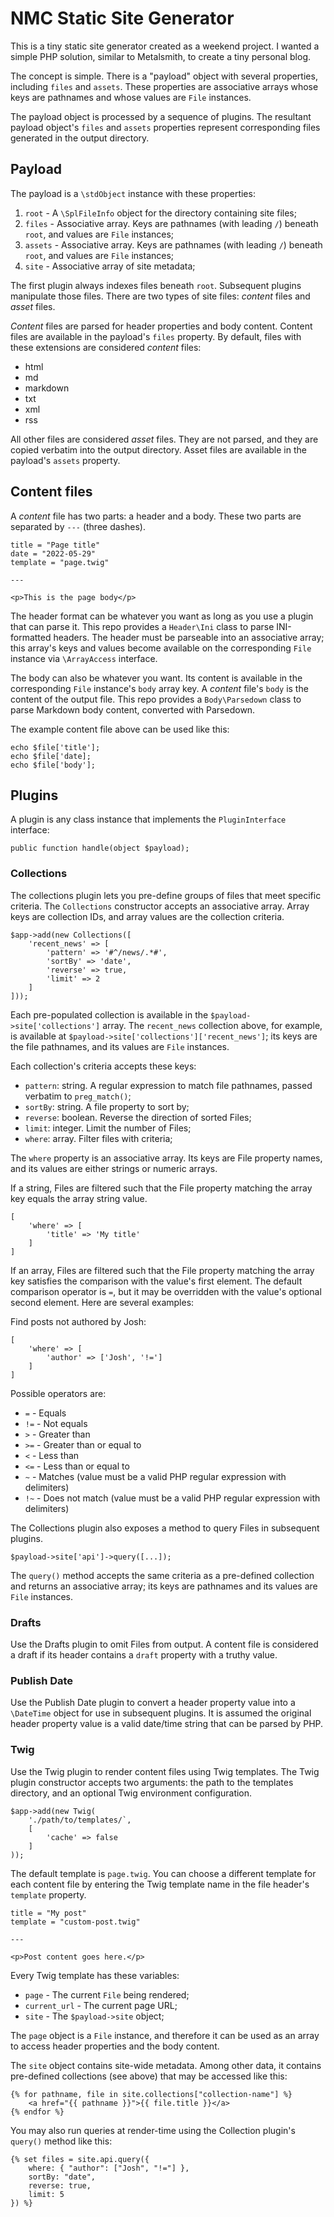# NMC Static Site Generator

This is a tiny static site generator created as a weekend project. I wanted a simple
PHP solution, similar to Metalsmith, to create a tiny personal blog.

The concept is simple. There is a "payload" object with several properties, including
`files` and `assets`. These properties are associative arrays whose keys are pathnames 
and whose values are `File` instances.

The payload object is processed by a sequence of plugins. The resultant payload
object's `files` and `assets` properties represent corresponding files generated 
in the output directory.

## Payload

The payload is a `\stdObject` instance with these properties:

1. `root` - A `\SplFileInfo` object for the directory containing site files;
2. `files` - Associative array. Keys are pathnames (with leading `/`) beneath `root`, and values are `File` instances;
3. `assets` - Associative array. Keys are pathnames (with leading `/`) beneath `root`, and values are `File` instances;
4. `site` - Associative array of site metadata;

The first plugin always indexes files beneath `root`. Subsequent plugins manipulate those files.
There are two types of site files: _content_ files and _asset_ files.

_Content_ files are parsed for header properties and body content. Content files are 
available in the payload's `files` property. By default, files with these extensions 
are considered _content_ files:

* html
* md
* markdown
* txt
* xml
* rss

All other files are considered _asset_ files. They are not parsed, and they are copied 
verbatim into the output directory. Asset files are available in the payload's `assets` property.

## Content files

A _content_ file has two parts: a header and a body. These two parts are separated by `---` (three dashes).

```
title = "Page title"
date = "2022-05-29"
template = "page.twig"

---

<p>This is the page body</p>
```

The header format can be whatever you want as long as you use a plugin that can parse it. This repo
provides a `Header\Ini` class to parse INI-formatted headers. The header must be parseable
into an associative array; this array's keys and values become available on the corresponding 
`File` instance via `\ArrayAccess` interface.

The body can also be whatever you want. Its content is available in the corresponding `File`
instance's `body` array key. A _content_ file's `body` is the content of the output file.
This repo provides a `Body\Parsedown` class to parse Markdown body content, converted with Parsedown.

The example content file above can be used like this:

```
echo $file['title'];
echo $file['date];
echo $file['body'];
```

## Plugins

A plugin is any class instance that implements the `PluginInterface` interface:

```
public function handle(object $payload);
```

### Collections

The collections plugin lets you pre-define groups of files
that meet specific criteria. The `Collections` constructor
accepts an associative array. Array keys are collection IDs,
and array values are the collection criteria.

```
$app->add(new Collections([
    'recent_news' => [
        'pattern' => '#^/news/.*#',
        'sortBy' => 'date',
        'reverse' => true,
        'limit' => 2
    ]
]));
```

Each pre-populated collection is available in the `$payload->site['collections']`
array. The `recent_news` collection above, for example, is available at 
`$payload->site['collections']['recent_news']`; its keys are the file pathnames, 
and its values are `File` instances.

Each collection's criteria accepts these keys:

* `pattern`: string. A regular expression to match file pathnames, passed verbatim to `preg_match()`;
* `sortBy`: string. A file property to sort by;
* `reverse`: boolean. Reverse the direction of sorted Files;
* `limit`: integer. Limit the number of Files;
* `where`: array. Filter files with criteria;

The `where` property is an associative array. Its keys are File property names,
and its values are either strings or numeric arrays.

If a string, Files are filtered such that the File property matching 
the array key equals the array string value.

```
[
    'where' => [
        'title' => 'My title'
    ]
]
```

If an array, Files are filtered such that the File property matching
the array key satisfies the comparison with the value's 
first element. The default comparison operator is `=`, but it may
be overridden with the value's optional second element. Here are 
several examples:

Find posts not authored by Josh:

```
[
    'where' => [
        'author' => ['Josh', '!=']
    ]
]
```

Possible operators are:

* `=` - Equals
* `!=` - Not equals
* `>` - Greater than
* `>=` - Greater than or equal to
* `<` - Less than
* `<=` - Less than or equal to
* `~` - Matches (value must be a valid PHP regular expression with delimiters)
* `!~` - Does not match (value must be a valid PHP regular expression with delimiters)

The Collections plugin also exposes a method to query
Files in subsequent plugins.

```
$payload->site['api']->query([...]);
```

The `query()` method accepts the same criteria as a pre-defined
collection and returns an associative array; its keys are
pathnames and its values are `File` instances.

### Drafts

Use the Drafts plugin to omit Files from output.
A content file is considered a draft if its header
contains a `draft` property with a truthy value.

### Publish Date

Use the Publish Date plugin to convert a header
property value into a `\DateTime` object
for use in subsequent plugins. It is assumed the
original header property value is a valid date/time
string that can be parsed by PHP.

### Twig

Use the Twig plugin to render content files using
Twig templates. The Twig plugin constructor
accepts two arguments: the path to the templates
directory, and an optional Twig environment configuration.

```
$app->add(new Twig(
    './path/to/templates/`,
    [
        'cache' => false
    ]
));
```

The default template is `page.twig`. You can choose a different
template for each content file by entering the Twig template
name in the file header's `template` property.

```
title = "My post"
template = "custom-post.twig"

---

<p>Post content goes here.</p>
```

Every Twig template has these variables:

* `page` - The current `File` being rendered;
* `current_url` - The current page URL;
* `site` - The `$payload->site` object;

The `page` object is a `File` instance, and therefore
it can be used as an array to access header
properties and the body content.

The `site` object contains site-wide metadata. Among
other data, it contains pre-defined collections (see above)
that may be accessed like this:

```
{% for pathname, file in site.collections["collection-name"] %}
    <a href="{{ pathname }}">{{ file.title }}</a>
{% endfor %}
```

You may also run queries at render-time using the Collection
plugin's `query()` method like this:

```
{% set files = site.api.query({
    where: { "author": ["Josh", "!="] },
    sortBy: "date",
    reverse: true,
    limit: 5
}) %}
```
